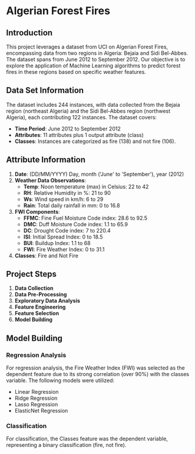 # Algerian Forest Fires

## Introduction

This project leverages a dataset from UCI on Algerian Forest Fires, encompassing data from two regions in Algeria: Bejaia and Sidi Bel-Abbes. The dataset spans from June 2012 to September 2012. Our objective is to explore the application of Machine Learning algorithms to predict forest fires in these regions based on specific weather features.

## Data Set Information

The dataset includes 244 instances, with data collected from the Bejaia region (northeast Algeria) and the Sidi Bel-Abbes region (northwest Algeria), each contributing 122 instances. The dataset covers:

- **Time Period**: June 2012 to September 2012
- **Attributes**: 11 attributes plus 1 output attribute (class)
- **Classes**: Instances are categorized as fire (138) and not fire (106).

## Attribute Information

1. **Date**: (DD/MM/YYYY) Day, month ('June' to 'September'), year (2012)
2. **Weather Data Observations**:
   - **Temp**: Noon temperature (max) in Celsius: 22 to 42
   - **RH**: Relative Humidity in %: 21 to 90
   - **Ws**: Wind speed in km/h: 6 to 29
   - **Rain**: Total daily rainfall in mm: 0 to 16.8
3. **FWI Components**:
   - **FFMC**: Fine Fuel Moisture Code index: 28.6 to 92.5
   - **DMC**: Duff Moisture Code index: 1.1 to 65.9
   - **DC**: Drought Code index: 7 to 220.4
   - **ISI**: Initial Spread Index: 0 to 18.5
   - **BUI**: Buildup Index: 1.1 to 68
   - **FWI**: Fire Weather Index: 0 to 31.1
4. **Classes**: Fire and Not Fire

## Project Steps

1. **Data Collection**
2. **Data Pre-Processing**
3. **Exploratory Data Analysis**
4. **Feature Engineering**
5. **Feature Selection**
6. **Model Building**

## Model Building

### Regression Analysis

For regression analysis, the Fire Weather Index (FWI) was selected as the dependent feature due to its strong correlation (over 90%) with the classes variable. The following models were utilized:

- Linear Regression
- Ridge Regression
- Lasso Regression
- ElasticNet Regression

### Classification

For classification, the Classes feature was the dependent variable, representing a binary classification (fire, not fire).
